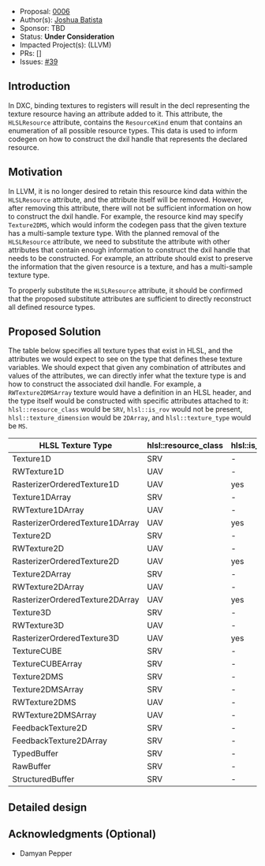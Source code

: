 <!-- {% raw %} -->
* Proposal: [0006](0004-register-types-and-diagnostics.md)
* Author(s): [Joshua Batista](https://github.com/bob80905)
* Sponsor: TBD
* Status: **Under Consideration**
* Impacted Project(s): (LLVM)
* PRs: []
* Issues: [#39](https://github.com/llvm/wg-hlsl/issues/39)

## Introduction
In DXC, binding textures to registers will result in the decl representing
the texture resource having an attribute added to it. This attribute, the
`HLSLResource` attribute, contains the `ResourceKind` enum that contains
an enumeration of all possible resource types. This data is used to inform 
codegen on how to construct the dxil handle that represents the declared
resource.

## Motivation

In LLVM, it is no longer desired to retain this resource kind data within
the `HLSLResource` attribute, and the attribute itself will be removed.
However, after removing this attribute, there will not be sufficient 
information on how to construct the dxil handle. For example, the
resource kind may specify `Texture2DMS`, which would inform the codegen
pass that the given texture has a multi-sample texture type.
With the planned removal of the `HLSLResource` attribute, we need to
substitute the attribute with other attributes that contain enough 
information to construct the dxil handle that needs to be constructed.
For example, an attribute should exist to preserve the information that
the given resource is a texture, and has a multi-sample texture type.

To properly substitute the `HLSLResource` attribute, it should be
confirmed that the proposed substitute attributes are sufficient to
directly reconstruct all defined resource types.

## Proposed Solution
The table below specifies all texture types that exist in HLSL, and
the attributes we would expect to see on the type that defines these
texture variables. We should expect that given any combination of
attributes and values of the attributes, we can directly infer what
the texture type is and how to construct the associated dxil handle.
For example, a `RWTexture2DMSArray` texture would have a definition
in an HLSL header, and the type itself would be constructed with
specific attributes attached to it: `hlsl::resource_class` would be 
`SRV`, `hlsl::is_rov` would not be present, `hlsl::texture_dimension`
would be `2DArray`, and `hlsl::texture_type` would be `MS`.

| HLSL Texture Type               | hlsl::resource_class | hlsl::is_rov | hlsl::texture_dimension | hlsl::is_cube | hlsl::is_ms | hlsl::is_feedback | hlsl::is_array |
| ------------------------------- | -------------------- | ------------ | ----------------------- | ------------- | ----------- | ----------------- | -------------- |
| Texture1D                       | SRV                  | -            | 1                       | -             | -           | -                 | -              |
| RWTexture1D                     | UAV                  | -            | 1                       | -             | -           | -                 | -              |
| RasterizerOrderedTexture1D      | UAV                  | yes          | 1                       | -             | -           | -                 | -              |
| Texture1DArray                  | SRV                  | -            | 1                       | -             | -           | -                 | yes            |
| RWTexture1DArray                | UAV                  | -            | 1                       | -             | -           | -                 | yes            |
| RasterizerOrderedTexture1DArray | UAV                  | yes          | 1                       | -             | -           | -                 | yes            |
| Texture2D                       | SRV                  | -            | 2                       | -             | -           | -                 | -              |
| RWTexture2D                     | UAV                  | -            | 2                       | -             | -           | -                 | -              |
| RasterizerOrderedTexture2D      | UAV                  | yes          | 2                       | -             | -           | -                 | -              |
| Texture2DArray                  | SRV                  | -            | 2                       | -             | -           | -                 | yes            |
| RWTexture2DArray                | UAV                  | -            | 2                       | -             | -           | -                 | yes            |
| RasterizerOrderedTexture2DArray | UAV                  | yes          | 2                       | -             | -           | -                 | yes            |
| Texture3D                       | SRV                  | -            | 3                       | -             | -           | -                 | -              |
| RWTexture3D                     | UAV                  | -            | 3                       | -             | -           | -                 | -              |
| RasterizerOrderedTexture3D      | UAV                  | yes          | 3                       | -             | -           | -                 | -              |
| TextureCUBE                     | SRV                  | -            | 3                       | yes           | -           | -                 | -              |
| TextureCUBEArray                | SRV                  | -            | 3                       | yes           | -           | -                 | yes            |
| Texture2DMS                     | SRV                  | -            | 2                       | -             | yes         | -                 | -              |
| Texture2DMSArray                | SRV                  | -            | 2                       | -             | yes         | -                 | yes            |
| RWTexture2DMS                   | UAV                  | -            | 2                       | -             | yes         | -                 | -              |
| RWTexture2DMSArray              | UAV                  | -            | 2                       | -             | yes         | -                 | yes            |
| FeedbackTexture2D               | SRV                  | -            | 2                       | -             | -           | yes               | -              |
| FeedbackTexture2DArray          | SRV                  | -            | 2                       | -             | -           | yes               | yes            |
| TypedBuffer                     | SRV                  | -            | -                       | -             | -           | yes               | yes            |
| RawBuffer                       | SRV                  | -            | -                       | -             | -           | yes               | yes            |
| StructuredBuffer                | SRV                  | -            | -                       | -             | -           | yes               | yes            |


## Detailed design

## Acknowledgments (Optional)
* Damyan Pepper
<!-- {% endraw %} -->
